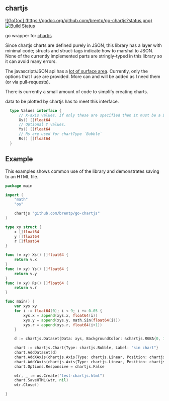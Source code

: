 chartjs
-------

[![GoDoc] (https://godoc.org/github.com/brentp/go-chartjs?status.png)](https://godoc.org/github.com/brentp/go-chartjs)
[![Build Status](https://travis-ci.org/brentp/go-chartjs.svg)](https://travis-ci.org/brentp/go-chartjs)

go wrapper for [chartjs](http://chartjs.org)

Since chartjs charts are defined purely in JSON, this library has a layer with minimal code;
structs and struct-tags indicate how to marshal to JSON. None of the currently
implemented parts are stringly-typed in this library so it can avoid many errors.

The javascript/JSON api has a [lot of surface area](http://www.chartjs.org/docs/).
Currently, only the options that I use are provided. More can and will be added as I need
them (or via pull-requests).

There is currently a small amount of code to simplify creating charts.

data to be plotted by chartjs has to meet this interface.

```Go
  type Values interface {
      // X-axis values. If only these are specified then it must be a Bar plot.
      Xs() []float64
      // Optional Y values.
      Ys() []float64
      // Rs are used for chartType `Bubble`
      Rs() []float64
  }
```

Example
-------

This examples shows common use of the library and demonstrates saving to an HTML file.

```Go
package main

import (
	"math"
	"os"

	chartjs "github.com/brentp/go-chartjs"
)

type xy struct {
	x []float64
	y []float64
	r []float64
}

func (v xy) Xs() []float64 {
	return v.x
}
func (v xy) Ys() []float64 {
	return v.y
}
func (v xy) Rs() []float64 {
	return v.r
}

func main() {
	var xys xy
	for i := float64(0); i < 9; i += 0.05 {
		xys.x = append(xys.x, float64(i))
		xys.y = append(xys.y, math.Sin(float64(i)))
		xys.r = append(xys.r, float64(i+1))
	}

	d := chartjs.Dataset{Data: xys, BackgroundColor: &chartjs.RGBA{0, 102, 255, 200}, Label: "sin(x)"}

	chart := chartjs.Chart{Type: chartjs.Bubble, Label: "sin chart"}
	chart.AddDataset(d)
	chart.AddXAxis(chartjs.Axis{Type: chartjs.Linear, Position: chartjs.Bottom})
	chart.AddYAxis(chartjs.Axis{Type: chartjs.Linear, Position: chartjs.Right})
	chart.Options.Responsive = chartjs.False

	wtr, _ := os.Create("test-chartjs.html")
	chart.SaveHTML(wtr, nil)
	wtr.Close()

}
```
